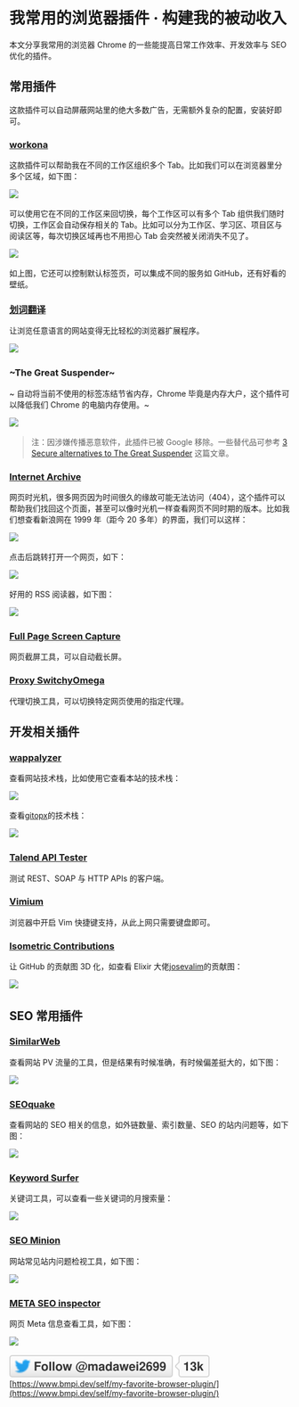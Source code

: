 # 我常用的浏览器插件 · 构建我的被动收入
本文分享我常用的浏览器 Chrome 的一些能提高日常工作效率、开发效率与 SEO 优化的插件。

## 常用插件

这款插件可以自动屏蔽网站里的绝大多数广告，无需额外复杂的配置，安装好即可。

### [workona](https://workona.com/)

这款插件可以帮助我在不同的工作区组织多个 Tab。比如我们可以在浏览器里分多个区域，如下图：

![](https://img.bmpi.dev/e925ce47-ab63-aaf2-378b-4f4db76421b5.png)

可以使用它在不同的工作区来回切换，每个工作区可以有多个 Tab 组供我们随时切换，工作区会自动保存相关的 Tab。比如可以分为工作区、学习区、项目区与阅读区等，每次切换区域再也不用担心 Tab 会突然被关闭消失不见了。

![](https://img.bmpi.dev/bbe8fd8f-cd1f-60ce-c325-0f43fb342fcc.png)

如上图，它还可以控制默认标签页，可以集成不同的服务如 GitHub，还有好看的壁纸。

### [划词翻译](https://github.com/Selection-Translator/crx-selection-translate)

让浏览任意语言的网站变得无比轻松的浏览器扩展程序。

![](https://img.bmpi.dev/80b1312f-a32f-998a-61d5-1581bcc618d9.png)

### ~The Great Suspender~

~ 自动将当前不使用的标签冻结节省内存，Chrome 毕竟是内存大户，这个插件可以降低我们 Chrome 的电脑内存使用。~

![](https://img.bmpi.dev/eb2aa4f8-e183-996b-b9f6-b25238ad1d7c.png)

> 注：因涉嫌传播恶意软件，此插件已被 Google 移除。一些替代品可参考 [3 Secure alternatives to The Great Suspender](https://www.comparitech.com/blog/vpn-privacy/great-suspender-alternatives/) 这篇文章。

### [Internet Archive](https://chrome.google.com/webstore/detail/wayback-machine/fpnmgdkabkmnadcjpehmlllkndpkmiak)

网页时光机，很多网页因为时间很久的缘故可能无法访问（404），这个插件可以帮助我们找回这个页面，甚至可以像时光机一样查看网页不同时期的版本。比如我们想查看新浪网在 1999 年（距今 20 多年）的界面，我们可以这样：

![](https://img.bmpi.dev/865b7679-3f9f-8464-a3e2-b04a4e943247.png)

点击后跳转打开一个网页，如下：

![](https://img.bmpi.dev/b813bf1a-8652-438d-43dd-591125edafaf.png)

好用的 RSS 阅读器，如下图：

![](https://img.bmpi.dev/00a18d52-8768-c560-a315-4ca340930bf5.png)

### [Full Page Screen Capture](https://chrome.google.com/webstore/detail/full-page-screen-capture/fdpohaocaechififmbbbbbknoalclacl)

网页截屏工具，可以自动截长屏。

### [Proxy SwitchyOmega](https://chrome.google.com/webstore/detail/proxy-switchyomega/padekgcemlokbadohgkifijomclgjgif)

代理切换工具，可以切换特定网页使用的指定代理。

## 开发相关插件

### [wappalyzer](https://www.wappalyzer.com/)

查看网站技术栈，比如使用它查看本站的技术栈：

![](https://img.bmpi.dev/b9d1bc00-84f2-f1b1-33b5-f071a5d34927.png)

查看[gitopx](https://www.gitopx.com/)的技术栈：

![](https://img.bmpi.dev/c8b83091-a215-2279-44fb-881a2626a488.png)

### [Talend API Tester](https://chrome.google.com/webstore/detail/talend-api-tester-free-ed/aejoelaoggembcahagimdiliamlcdmfm)

测试 REST、SOAP 与 HTTP APIs 的客户端。

### [Vimium](https://chrome.google.com/webstore/detail/vimium/dbepggeogbaibhgnhhndojpepiihcmeb)

浏览器中开启 Vim 快捷键支持，从此上网只需要键盘即可。

### [Isometric Contributions](https://chrome.google.com/webstore/detail/isometric-contributions/mjoedlfflcchnleknnceiplgaeoegien)

让 GitHub 的贡献图 3D 化，如查看 Elixir 大佬[josevalim](https://github.com/josevalim)的贡献图：

![](https://img.bmpi.dev/2a43a6ef-3ab8-59a6-79aa-66120cde0bc3.png)

## SEO 常用插件

### [SimilarWeb](https://chrome.google.com/webstore/detail/similarweb-traffic-rank-w/hoklmmgfnpapgjgcpechhaamimifchmp)

查看网站 PV 流量的工具，但是结果有时候准确，有时候偏差挺大的，如下图：

![](https://img.bmpi.dev/634193d1-1d4a-a812-9b6a-50ed9cc9a0eb.png)

### [SEOquake](https://chrome.google.com/webstore/detail/seoquake/akdgnmcogleenhbclghghlkkdndkjdjc)

查看网站的 SEO 相关的信息，如外链数量、索引数量、SEO 的站内问题等，如下图：

![](https://img.bmpi.dev/4a4620ee-4079-3ec6-ceaa-55c88cab7808.png)

### [Keyword Surfer](https://chrome.google.com/webstore/detail/keyword-surfer/bafijghppfhdpldihckdcadbcobikaca)

关键词工具，可以查看一些关键词的月搜索量：

![](https://img.bmpi.dev/a997c1c0-1409-3529-23fc-24241000c2b6.png)

### [SEO Minion](https://chrome.google.com/webstore/detail/seo-minion/giihipjfimkajhlcilipnjeohabimjhi)

网站常见站内问题检视工具，如下图：

![](https://img.bmpi.dev/90501bc8-8d8e-0e19-99f1-1bedb712b162.png)

### [META SEO inspector](https://chrome.google.com/webstore/detail/meta-seo-inspector/ibkclpciafdglkjkcibmohobjkcfkaef)

网页 Meta 信息查看工具，如下图：

![](https://img.bmpi.dev/4a1875ed-9bdb-2b49-ae60-a2e66f2a7e15.png)

[![](https://github.com/gkeo/img/blob/main/2022/2022-6-29%2017-00-03/a6bf8f1d-99aa-4bc5-9a01-d9c0b93b1835.svg%2Bxml?raw=true)
](https://twitter.com/madawei2699) 
 [https://www.bmpi.dev/self/my-favorite-browser-plugin/](https://www.bmpi.dev/self/my-favorite-browser-plugin/)
